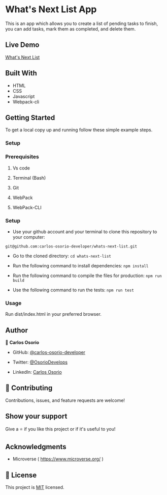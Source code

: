 # What's Next List App

This is an app which allows you to create a list of pending tasks to finish, you can add tasks, mark them as completed, and delete them.

## Live Demo

[What's Next List](https://carlos-osorio-developer.github.io/whats-next-list/)

## Built With

- HTML
- CSS
- Javascript
- Webpack-cli


## Getting Started

To get a local copy up and running follow these simple example steps.

### Setup

### Prerequisites

1. Vs code

2. Terminal (Bash)

3. Git

4. WebPack

5. WebPack-CLI


### Setup

- Use your github account and your terminal to clone this repository to your computer:

`git@github.com:carlos-osorio-developer/whats-next-list.git`

- Go to the cloned directory:
`cd whats-next-list`

- Run the following command to install dependencies:
`npm install`

- Run the following command to compile the files for production:
`npm run build`

- Use the following command to run the tests:
`npm run test`

### Usage

Run dist/index.html in your preferred browser.


## Author

👤 **Carlos Osorio**

- GitHub: [@carlos-osorio-developer](https://github.com/carlos-osorio-developer)

- Twitter: [@OsorioDevelops](https://twitter.com/@OsorioDevelops)

- LinkedIn: [Carlos Osorio](https://www.linkedin.com/in/carlos-osorio-developer/)
​
## 🤝 Contributing

Contributions, issues, and feature requests are welcome!

## Show your support


Give a ⭐️ if you like this project or if it's useful to you!


## Acknowledgments

- Microverse ( https://www.microverse.org/ )

## 📝 License

This project is [MIT](./MIT.md) licensed.